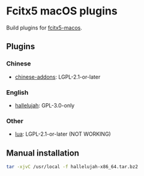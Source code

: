 # Fcitx5 macOS plugins
Build plugins for [fcitx5-macos](https://github.com/fcitx-contrib/fcitx5-macos).

## Plugins
### Chinese
* [chinese-addons](https://github.com/fcitx/fcitx5-chinese-addons): LGPL-2.1-or-later

### English
* [hallelujah](https://github.com/fcitx-contrib/fcitx5-hallelujah): GPL-3.0-only

### Other
* [lua](https://github.com/fcitx/fcitx5-lua): LGPL-2.1-or-later
(NOT WORKING)

## Manual installation
```sh
tar -xjvC /usr/local -f hallelujah-x86_64.tar.bz2
```
